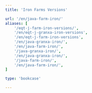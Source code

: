 ```yaml
---
title: 'Iron Farms Versions'

url: '/en/java-farm-iron/'
aliases: [
    '/eqt-j-farm-iron-versions/',
    '/en/eqt-j-granxa-iron-versions',
    '/en/eqt-j-farm-iron-versions',
    '/en/java-granxa-iron/',
    '/en/java-farm-iron/',
    '/java-granxa-iron/',
    '/en/java-granxa-iron/',
    '/java-farm-iron/',
    '/en/java-farm-iron/',
]

type: 'bookcase'

---
```

